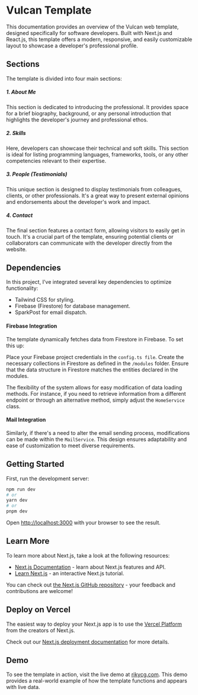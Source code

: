 # Vulcan Template 

This documentation provides an overview of the Vulcan web template, designed specifically for software developers. Built with Next.js and React.js, this template offers a modern, responsive, and easily customizable layout to showcase a developer's professional profile.

## Sections
The template is divided into four main sections:

##### 1. About Me
This section is dedicated to introducing the professional. It provides space for a brief biography, background, or any personal introduction that highlights the developer's journey and professional ethos.

##### 2. Skills
Here, developers can showcase their technical and soft skills. This section is ideal for listing programming languages, frameworks, tools, or any other competencies relevant to their expertise.

##### 3. People (Testimonials)
This unique section is designed to display testimonials from colleagues, clients, or other professionals. It's a great way to present external opinions and endorsements about the developer's work and impact.

##### 4. Contact
The final section features a contact form, allowing visitors to easily get in touch. It's a crucial part of the template, ensuring potential clients or collaborators can communicate with the developer directly from the website.

## Dependencies
In this project, I've integrated several key dependencies to optimize functionality:

- Tailwind CSS for styling.
- Firebase (Firestore) for database management.
- SparkPost for email dispatch.

#### Firebase Integration
The template dynamically fetches data from Firestore in Firebase. To set this up:

Place your Firebase project credentials in the `config.ts file`.
Create the necessary collections in Firestore as defined in the `/modules` folder. Ensure that the data structure in Firestore matches the entities declared in the modules.

The flexibility of the system allows for easy modification of data loading methods. For instance, if you need to retrieve information from a different endpoint or through an alternative method, simply adjust the `HomeService` class.

#### Mail Integration

Similarly, if there's a need to alter the email sending process, modifications can be made within the `MailService`. This design ensures adaptability and ease of customization to meet diverse requirements.

## Getting Started

First, run the development server:

```bash
npm run dev
# or
yarn dev
# or
pnpm dev
```

Open [http://localhost:3000](http://localhost:3000) with your browser to see the result.

## Learn More

To learn more about Next.js, take a look at the following resources:

- [Next.js Documentation](https://nextjs.org/docs) - learn about Next.js features and API.
- [Learn Next.js](https://nextjs.org/learn) - an interactive Next.js tutorial.

You can check out [the Next.js GitHub repository](https://github.com/vercel/next.js/) - your feedback and contributions are welcome!

## Deploy on Vercel

The easiest way to deploy your Next.js app is to use the [Vercel Platform](https://vercel.com/new?utm_medium=default-template&filter=next.js&utm_source=create-next-app&utm_campaign=create-next-app-readme) from the creators of Next.js.

Check out our [Next.js deployment documentation](https://nextjs.org/docs/deployment) for more details.

## Demo
To see the template in action, visit the live demo at [rikycg.com](https://rikycg.com). This demo provides a real-world example of how the template functions and appears with live data.